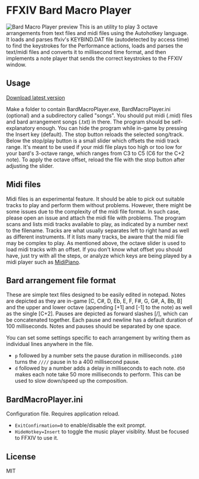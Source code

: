 # FFXIV Bard Macro Player
![Bard Macro Player preview](http://sqnya.se/bard.png)
This is an utility to play 3 octave arrangements from text files and midi files using the Autohotkey language. It loads and parses ffxiv's KEYBIND.DAT file (autodetected by access time) to find the keystrokes for the Performance actions, loads and parses the text/midi files and converts it to millisecond time format, and then implements a note player that sends the correct keystrokes to the FFXIV window.

## Usage
[Download latest version](https://github.com/parulina/bardmacroplayer/releases)

Make a folder to contain BardMacroPlayer.exe, BardMacroPlayer.ini (optional) and a subdirectory called "songs". You should put midi (.mid) files and bard arrangement songs (.txt) in there. The program should be self-explanatory enough. You can hide the program while in-game by pressing the Insert key (default). The stop button reloads the selected song/track. Below the stop/play button is a small slider which offsets the midi track range. It's meant to be used if your midi file plays too high or too low for your bard's 3-octave range, which ranges from C3 to C5 (C6 for the C+2 note). To apply the octave offset, reload the file with the stop button after adjusting the slider.

## Midi files
Midi files is an experimental feature. It should be able to pick out suitable tracks to play and perform them without problems. However, there might be some issues due to the complexity of the midi file format. In such case, please open an issue and attach the midi file with problems.
The program scans and lists midi tracks available to play, as indicated by a number next to the filename. Tracks are what usually separates left to right hand as well as different instruments. If it lists many tracks, be aware that the midi file may be complex to play. As mentioned above, the octave slider is used to load midi tracks with an offset. If you don't know what offset you should have, just try with all the steps, or analyze which keys are being played by a midi player such as [MidiPiano](http://www.midipiano.net/).

## Bard arrangement file format
These are simple text files designed to be easily edited in notepad. Notes are depicted as they are in-game [C, C#, D, Eb, E, F, F#, G, G#, A, Bb, B] and the upper and lower octave (appending [+1] and [-1] to the note) as well as the single [C+2]. Pauses are depicted as forward slashes [/], which can be concatenated together. Each pause and newline has a default duration of 100 milliseconds. Notes and pauses should be separated by one space.

You can set some settings specific to each arrangement by writing them as individual lines anywhere in the file.
* ``p`` followed by a number sets the pause duration in milliseconds. ``p100`` turns the ``////`` pause in to a 400 millisecond pause.
* ``d`` followed by a number adds a delay in milliseconds to each note. ``d50`` makes each note take 50 more milliseconds to perform. This can be used to slow down/speed up the composition.

## BardMacroPlayer.ini
Configuration file. Requires application reload.
* ``ExitConfirmation=0`` to enable/disable the exit prompt.
* ``HideHotkey=Insert`` to toggle the music player visiblity. Must be focused to FFXIV to use it.

## License
MIT
